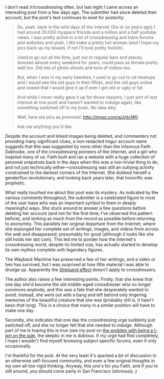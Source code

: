 I don't read /r/crossdressing often, but last night I came across an interesting post from a few days ago. The submitter had since deleted their account, but the post's text continues to exist for posterity:

> So, yeah, back in the wild days of the internet (Six or so years ago) I had around 30,000 myspace friends and a million and a half youtube views. I was pretty active in a lot of crossdressing and trans forums and websites and yeah, I did make a pretty hot woman (and I hope my pics back up my boasts, if not I'll look pretty foolish).
>
> Used to go out all the time, just out to regular bars and places, dressed almost every weekend for years, could pass as female pretty well too. Did lots of photo shoots and tons of videos too.
>
> But, when I was in my early twenties, I used to go out to cd meetups and I would see the old guys in their fifties, and the old guys online and vowed that I would give it up if ever I got old or ugly or fat.
>
> And while I never really gave it up for those reasons, I just sort of lost interest at one point and haven't wanted to indulge again, like something switched off in my brain. No idea why.
>
> Well, here are pics as promised: http://imgur.com/a/Jntx1#0
>
> Ask me anything you'd like.

Despite the account and linked images being deleted, and commenters not providing many significant clues, a non-redacted Imgur account name suggests that this was suggested by none other than the infamous Faith Dabrooke, one of the crossdressing pioneers of the Internet, and a girl who inspired many of us. Faith built and ran a website with a huge collection of personal snapshots back in the days when this was a non-trivial thing to do, and not just technically either&mdash;crossdressing was still an outlying activity constrained to the darkest corners of the Internet. She dubbed herself a genderflux revolutionary, and looking back years later, that honorific was prophetic.

What really touched me about this post was its mystery. As indicated by the various comments throughout, the submitter is a celebrated figure to most of the user base who was an important symbol to them in deeply meaningful ways. She stuck around to answer a few questions before deleting her account (and not for the first time; I've observed this pattern before), and striking as much from the record as possible before returning to anonymity. This parallels her original departure from the Internet, where she expunged her complete set of writings, images, and videos from across the web and disappeared; presumably for good (although it looks like she still holds her dot com). This led me to ponder how the Internet's crossdressing world, despite its limited size, has actually started to develop its own mythos complete with legendary figures.

The Wayback Machine has preserved a few of her writings, and a video or two has survived, but I was surprised at how little material I was able to drudge up. Apparently the [Streisand effect](http://en.wikipedia.org/wiki/Streisand_effect) doesn't apply to crossdressers.

The author also raises a few interesting points. Firstly, that she knew that one day she'd become the old middle-aged crossdresser who no longer convinces anybody, and this was a fate that she desperately wanted to avoid. Instead, she went out with a bang and left behind only lingering memories of the beautiful creature that she was (probably still is, it hasn't been _that_ long). This is a choice that many in a similar position will have to make one day.

Secondly, she indicates that one day the crossdressing urge suddenly just switched off, and she no longer felt that she needed to indulge. Although part of me is hoping this is true (see my post on [the problem with being a t-girl on the side](//serenalachance.org/the-problem-with-being-a-tgirl-on-the-side), the skeptic in me is dubious. If my urge had fled completely, I hope I wouldn't find myself browsing subject specific forums, even if only occasionally.

I'm thankful for the post. At the very least it's sparked a bit of discussion in an otherwise self-focused community, and even a few original thoughts in my own all-too-rigid thinking. Anyway, this one's for you Faith, and if you're still around, you should come party in San Francisco (obviously ;)
